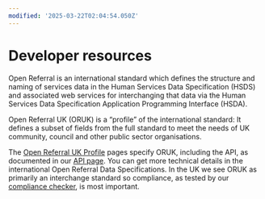 ```yaml
---
modified: '2025-03-22T02:04:54.050Z'
---
```


# Developer resources

Open Referral is an international standard which defines the structure and naming of services data in the Human Services Data Specification (HSDS) and associated web services for interchanging that data via the Human Services Data Specification Application Programming Interface (HSDA).

Open Referral UK (ORUK) is a “profile” of the international standard: It defines a subset of fields from the full standard to meet the needs of UK community, council and other public sector organisations.

The [Open Referral UK Profile](https://docs.openreferraluk.org/en/latest/) pages specify ORUK, including the API, as documented in our [API page](https://openreferraluk.netlify.app/developers/api). You can get more technical details in the international Open Referral Data Specifications. In the UK we see ORUK as primarily an interchange standard so compliance, as tested by our [compliance checker](https://openreferraluk.netlify.app/developers/validator), is most important.
